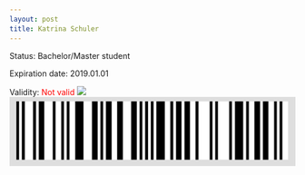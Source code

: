 ```yaml
---
layout: post
title: Katrina Schuler
---
```


Status: Bachelor/Master student

Expiration date: 2019.01.01

Validity: <font color="red"> Not valid</font> 
![](/members/img/Katrina_Schuler.png)
![](/members/img/bar.png)
